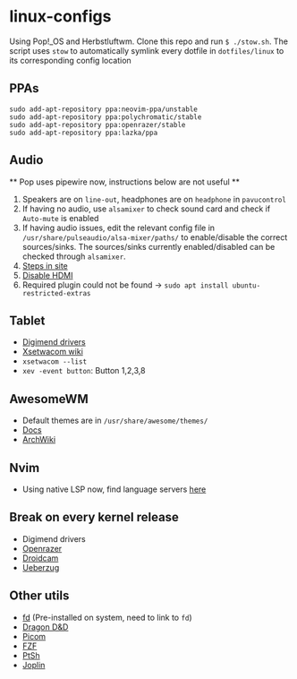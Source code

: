 # linux-configs

Using Pop!\_OS and Herbstluftwm. Clone this repo and run `$ ./stow.sh`. The script
uses `stow` to automatically symlink every dotfile in `dotfiles/linux` to its
corresponding config location

## PPAs
```
sudo add-apt-repository ppa:neovim-ppa/unstable
sudo add-apt-repository ppa:polychromatic/stable
sudo add-apt-repository ppa:openrazer/stable
sudo add-apt-repository ppa:lazka/ppa
```

## Audio

** Pop uses pipewire now, instructions below are not useful **

1. Speakers are on `line-out`, headphones are on `headphone` in `pavucontrol`
2. If having no audio, use `alsamixer` to check sound card and check if
   `Auto-mute` is enabled
3. If having audio issues, edit the relevant config file in
   `/usr/share/pulseaudio/alsa-mixer/paths/` to enable/disable the correct
   sources/sinks. The sources/sinks currently enabled/disabled can be checked
   through `alsamixer`.
4. [Steps in
   site](https://unix.stackexchange.com/questions/602613/how-to-switch-between-headphones-and-speakers-without-disconnecting)
5. [Disable HDMI](https://askubuntu.com/questions/228619/disable-sound-through-hdmi-permanently)
6. Required plugin could not be found -> `sudo apt install ubuntu-restricted-extras`

## Tablet

- [Digimend
  drivers](https://github.com/Huion-Linux/DIGImend-kernel-drivers-for-Huion)
- [Xsetwacom
  wiki](https://wiki.archlinux.org/index.php/Wacom_tablet#Mapping_pad_buttons_to_function_keys)
- `xsetwacom --list`
- `xev -event button`: Button 1,2,3,8

## AwesomeWM

- Default themes are in `/usr/share/awesome/themes/`
- [Docs](https://awesomewm.org/doc/api/index.html)
- [ArchWiki](https://wiki.archlinux.org/title/Awesome)

## Nvim

- Using native LSP now, find language servers [here](https://github.com/neovim/nvim-lspconfig/blob/master/doc/server_configurations.md)

## Break on every kernel release

- Digimend drivers
- [Openrazer](https://openrazer.github.io/#download)
- [Droidcam](https://www.dev47apps.com/droidcam/linux/)
- [Ueberzug](https://github.com/seebye/ueberzug)

## Other utils

- [fd](https://github.com/sharkdp/fd#installation) (Pre-installed on system, need to link to `fd`)
- [Dragon D&D](https://github.com/mwh/dragon)
- [Picom](https://github.com/yshui/picom)
- [FZF](https://github.com/junegunn/fzf)
- [PtSh](https://github.com/jszczerbinsky/ptSh)
- [Joplin](https://joplinapp.org/terminal/)
